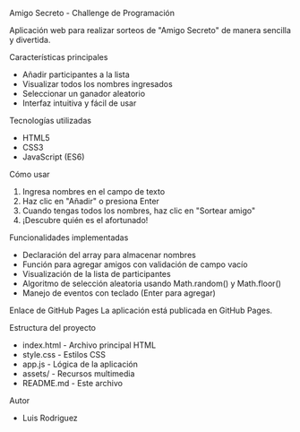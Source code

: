 Amigo Secreto - Challenge de Programación

Aplicación web para realizar sorteos de "Amigo Secreto" de manera sencilla y divertida.

Características principales
- Añadir participantes a la lista
- Visualizar todos los nombres ingresados
- Seleccionar un ganador aleatorio
- Interfaz intuitiva y fácil de usar

Tecnologías utilizadas
- HTML5
- CSS3
- JavaScript (ES6)

Cómo usar
1. Ingresa nombres en el campo de texto
2. Haz clic en "Añadir" o presiona Enter
3. Cuando tengas todos los nombres, haz clic en "Sortear amigo"
4. ¡Descubre quién es el afortunado!

Funcionalidades implementadas
- Declaración del array para almacenar nombres
- Función para agregar amigos con validación de campo vacío
- Visualización de la lista de participantes
- Algoritmo de selección aleatoria usando Math.random() y Math.floor()
- Manejo de eventos con teclado (Enter para agregar)

Enlace de GitHub Pages
La aplicación está publicada en GitHub Pages.

Estructura del proyecto
- index.html - Archivo principal HTML
- style.css - Estilos CSS
- app.js - Lógica de la aplicación
- assets/ - Recursos multimedia
- README.md - Este archivo

Autor
- Luis Rodriguez
